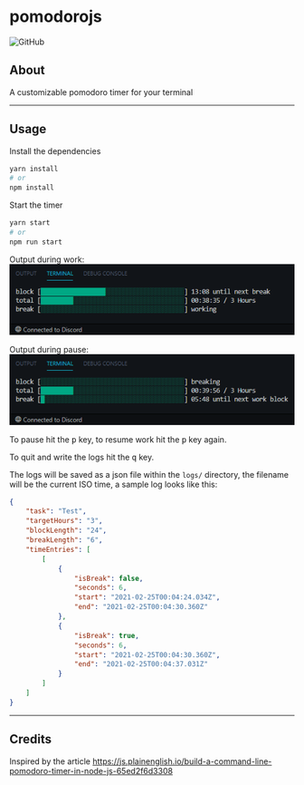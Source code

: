 # pomodorojs
![GitHub](https://img.shields.io/github/license/tuc0w/pomodorojs)

## About
A customizable pomodoro timer for your terminal

---

## Usage
Install the dependencies
```bash
yarn install
# or
npm install
```
Start the timer
```bash
yarn start
# or
npm run start
```

Output during work:
![Output during work][work]

Output during pause:
![Output during pause][pause]

To pause hit the <kbd>p</kbd> key, to resume work hit the <kbd>p</kbd> key again.

To quit and write the logs hit the <kbd>q</kbd> key.

The logs will be saved as a json file within the `logs/` directory, the filename will be the current ISO time, a sample log looks like this:
```json
{
    "task": "Test",
    "targetHours": "3",
    "blockLength": "24",
    "breakLength": "6",
    "timeEntries": [
        [
            {
                "isBreak": false,
                "seconds": 6,
                "start": "2021-02-25T00:04:24.034Z",
                "end": "2021-02-25T00:04:30.360Z"
            },
            {
                "isBreak": true,
                "seconds": 6,
                "start": "2021-02-25T00:04:30.360Z",
                "end": "2021-02-25T00:04:37.031Z"
            }
        ]
    ]
}
```
---
## Credits
Inspired by the article https://js.plainenglish.io/build-a-command-line-pomodoro-timer-in-node-js-65ed2f6d3308


[work]: /docs/images/work.png "output during work"
[pause]: /docs/images/pause.png "output during pause"

